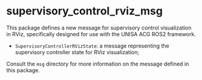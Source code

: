 # supervisory_control_rviz_msg

This package defines a new message for supervisory control visualization in RViz, specifically designed for use with the UNISA ACG ROS2 framework.

* `SupervisoryControllerRVizState`: a message representing the supervisory controller state for RViz visualization;

Consult the `msg` directory for more information on the message defined in this package.
